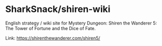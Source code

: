 # SharkSnack/shiren-wiki

English strategy / wiki site for Mystery Dungeon: Shiren the Wanderer 5: The Tower of Fortune and the Dice of Fate.

Link: https://shirenthewanderer.com/shiren5/

